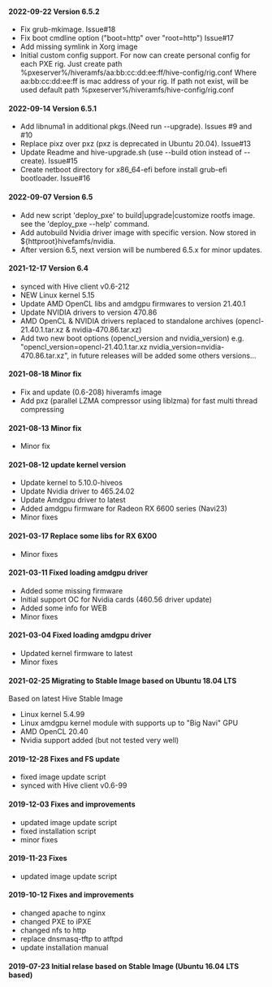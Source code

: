 #### 2022-09-22 Version 6.5.2
* Fix grub-mkimage. Issue#18
* Fix boot cmdline option ("boot=http" over "root=http") Issue#17
* Add missing symlink in Xorg image
* Initial custom config support.
    For now can create personal config for each PXE rig.
    Just create path %pxeserver%/hiveramfs/aa:bb:cc:dd:ee:ff/hive-config/rig.conf
    Where aa:bb:cc:dd:ee:ff is mac address of your rig.
    If path not exist, will be used default path %pxeserver%/hiveramfs/hive-config/rig.conf

#### 2022-09-14 Version 6.5.1
* Add libnuma1 in additional pkgs.(Need run --upgrade). Issues #9 and #10
* Replace pixz over pxz (pxz is deprecated in Ubuntu 20.04). Issue#13
* Update Readme and hive-upgrade.sh (use --build otion instead of --create). Issue#15
* Create netboot directory for x86_64-efi before install grub-efi bootloader. Issue#16

#### 2022-09-07 Version 6.5
* Add new script 'deploy_pxe' to build|upgrade|customize rootfs image. see the 'deploy_pxe --help' command.
* Add autobuild Nvidia driver image with specific version. Now stored in ${httproot}hivefamfs/nvidia.
* After version 6.5, next version will be numbered 6.5.x for minor updates.

#### 2021-12-17 Version 6.4
* synced with Hive client v0.6-212
* NEW Linux kernel 5.15
* Update AMD OpenCL libs and amdgpu firmwares to version 21.40.1
* Update NVIDIA drivers to version 470.86
* AMD OpenCL & NVIDIA drivers replaced to standalone archives (opencl-21.40.1.tar.xz & nvidia-470.86.tar.xz)
* Add two new boot options (opencl_version and nvidia_version)
    e.g. "opencl_version=opencl-21.40.1.tar.xz nvidia_version=nvidia-470.86.tar.xz", 
    in future releases will be added some others versions...

#### 2021-08-18 Minor fix
* Fix and update (0.6-208) hiveramfs image
* Add pxz (parallel LZMA compressor using liblzma) for fast multi thread compressing


#### 2021-08-13 Minor fix
* Minor fix

#### 2021-08-12 update kernel version
* Update kernel to 5.10.0-hiveos
* Update Nvidia driver to 465.24.02
* Update Amdgpu driver to latest
* Added amdgpu firmware for Radeon RX 6600 series (Navi23)
* Minor fixes

#### 2021-03-17 Replace some libs for RX 6X00
* Minor fixes

#### 2021-03-11 Fixed loading amdgpu driver
* Added some missing firmware
* Initial support OC for Nvidia cards (460.56 driver update)
* Added some info for WEB
* Minor fixes

#### 2021-03-04 Fixed loading amdgpu driver
* Updated kernel firmware to latest 
* Minor fixes
 
#### 2021-02-25 Migrating to Stable Image based on Ubuntu 18.04 LTS
Based on latest Hive Stable Image
* Linux kernel 5.4.99
* Linux amdgpu kernel module  with supports up to "Big Navi" GPU
* AMD OpenCL 20.40
* Nvidia support added (but not tested very well)

#### 2019-12-28 Fixes and FS update
* fixed image update script
* synced with Hive client v0.6-99

#### 2019-12-03 Fixes and improvements
* updated image update script
* fixed installation script
* minor fixes

#### 2019-11-23 Fixes
* updated image update script

#### 2019-10-12 Fixes and improvements
* changed apache to nginx
* changed PXE to iPXE
* changed nfs to http
* replace dnsmasq-tftp to atftpd
* update installation manual

#### 2019-07-23 Initial relase based on Stable Image (Ubuntu 16.04 LTS based)
